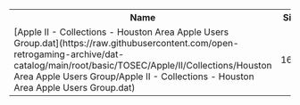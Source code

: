 <table>
<tr><th>Name</th><th>Size</th></tr>
<tr><td>[Apple II - Collections - Houston Area Apple Users Group.dat](https://raw.githubusercontent.com/open-retrogaming-archive/dat-catalog/main/root/basic/TOSEC/Apple/II/Collections/Houston Area Apple Users Group/Apple II - Collections - Houston Area Apple Users Group.dat)</td><td>1624</td></tr>
</table>
